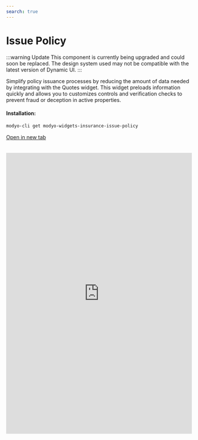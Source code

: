 ```yaml
---
search: true
---
```


# Issue Policy

:::warning Update
This component is currently being upgraded and could soon be replaced. The design system used may not be compatible with the latest version of Dynamic UI.
:::

Simplify policy issuance processes by reducing the amount of data needed by integrating with the Quotes widget. This widget preloads information quickly and allows you to customizes controls and verification checks to prevent fraud or deception in active properties.

#### Installation:

```bash
modyo-cli get modyo-widgets-insurance-issue-policy
```

[Open in new tab](https://widgets.modyo.com/insurance/broker/issue-policy)

<iframe id="widgetFrame" src="https://widgets.modyo.com/insurance/broker/issue-policy" width="100%" frameBorder="0" style="min-height:762px;overflow:auto;margin-top:20px;"/>

| Features      | Description                                                                                                                                                                                                             |
|--------------------|-------------------------------------------------------------------------------------------------------------------------------------------------------------------------------------------------------------------------|
| Draft           | It allows you to generate draft policies without losing that issue to help inform intermediaries.                                                                   |
| Effective Date | Your broker can filter directly by Effective Date and Property type. This saves time by integrating this section with the information collected in the Quote widget. |
| Summary            | Present a summary of the quote before generating it to validate coverages and deductibles. It offers the option to view the percentage of premium increase selected in the quote.                       |
